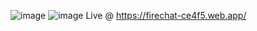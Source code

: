 ![image](https://github.com/20RitikSingh/Firechat/assets/92461786/9316d90e-d24b-4fcb-87b8-dbc644a2af35)
![image](https://github.com/20RitikSingh/Firechat/assets/92461786/83e01ad4-a946-4036-9f9f-1ddc606c0b97)
Live @ https://firechat-ce4f5.web.app/
